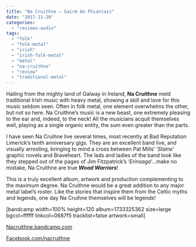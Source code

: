 ```yaml
---
title: "Na Cruithne – Gairm An Fhiantais"
date: "2017-11-20"
categories: 
  - "reviews-audio"
tags: 
  - "folk"
  - "folk-metal"
  - "irish"
  - "irish-folk-metal"
  - "metal"
  - "na-cruithne"
  - "review"
  - "traditional-metal"
---
```


Hailing from the mighty land of Galway in Ireland, **Na Cruithne** meld traditional Irish music with heavy metal, showing a skill and love for this music seldom seen. Often in folk metal, one element overwhelms the other, but not so here. Na Cruithne’s music is a new beast, one extremely pleasing to the ear and, indeed, to the neck! All the musicians acquit themselves well, playing as a single organic entity, the sum even greater than the parts.

I have seen Na Cruihne live several times, most recently at Bad Reputation Limerick’s tenth anniversary gigs. They are an excellent band live, and visually arresting, bringing to mind a cross between Pat Mills’ ‘_Slaine_’ graphic novels and Braveheart. The lads and ladies of the band look like they stepped out of the pages of Jim Fitzpatrick’s ‘_Erinsaga_’…make no mistake, Na Cruithne are true **_Woad Warriors_**!

This is a truly excellent album, artwork and production complementing to the maximum degree. Na Cruithne would be a great addition to any major metal label’s roster. Like the stories that inspire them from the Celtic myths and legends, one day Na Cruihne themselves will be legends!

\[bandcamp width=100% height=120 album=1733325362 size=large bgcol=ffffff linkcol=0687f5 tracklist=false artwork=small\]

[Nacruithne.bandcamp.com](https://nacruithne.bandcamp.com/)

[Facebook.com/nacruithne](https://www.facebook.com/nacruithne)
